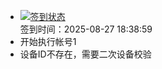 - [![签到状态](https://github.com/womade/Cloud189-Actions/actions/workflows/main.yml/badge.svg?branch=main)](https://github.com/womade/Cloud189-Actions/actions/workflows/main.yml) <br> 签到时间：2025-08-27 18:38:59
- 开始执行帐号1
- 设备ID不存在，需要二次设备校验
